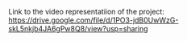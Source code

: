 Link to the video representatiion of the project: https://drive.google.com/file/d/1PO3-jdB0UwWzG-skL5nkjb4JA6gPw8Q8/view?usp=sharing
